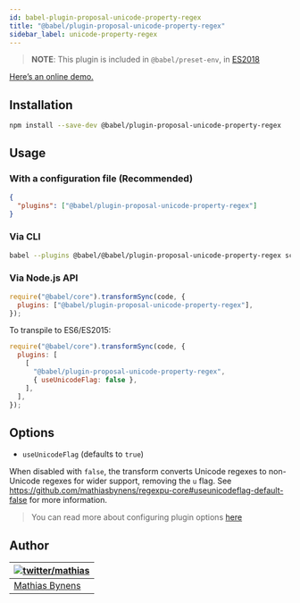 ```yaml
---
id: babel-plugin-proposal-unicode-property-regex
title: "@babel/plugin-proposal-unicode-property-regex"
sidebar_label: unicode-property-regex
---
```


> **NOTE**: This plugin is included in `@babel/preset-env`, in [ES2018](https://github.com/tc39/proposals/blob/master/finished-proposals.md)

[Here’s an online demo.](https://mothereff.in/regexpu#input=var+regex+%3D+/%5Cp%7BScript_Extensions%3DGreek%7D/u%3B&unicodePropertyEscape=1)

## Installation

```sh
npm install --save-dev @babel/plugin-proposal-unicode-property-regex
```

## Usage

### With a configuration file (Recommended)

```json
{
  "plugins": ["@babel/plugin-proposal-unicode-property-regex"]
}
```

### Via CLI

```sh
babel --plugins @babel/@babel/plugin-proposal-unicode-property-regex script.js
```

### Via Node.js API

```js
require("@babel/core").transformSync(code, {
  plugins: ["@babel/plugin-proposal-unicode-property-regex"],
});
```

To transpile to ES6/ES2015:

```js
require("@babel/core").transformSync(code, {
  plugins: [
    [
      "@babel/plugin-proposal-unicode-property-regex",
      { useUnicodeFlag: false },
    ],
  ],
});
```

## Options

- `useUnicodeFlag` (defaults to `true`)

When disabled with `false`, the transform converts Unicode regexes to
non-Unicode regexes for wider support, removing the `u` flag. See https://github.com/mathiasbynens/regexpu-core#useunicodeflag-default-false for more information.

> You can read more about configuring plugin options [here](https://babeljs.io/docs/en/plugins#plugin-options)

## Author

| [![twitter/mathias](https://gravatar.com/avatar/24e08a9ea84deb17ae121074d0f17125?s=70)](https://twitter.com/mathias "Follow @mathias on Twitter") |
| ------------------------------------------------------------------------------------------------------------------------------------------------- |
| [Mathias Bynens](https://mathiasbynens.be/)                                                                                                       |
